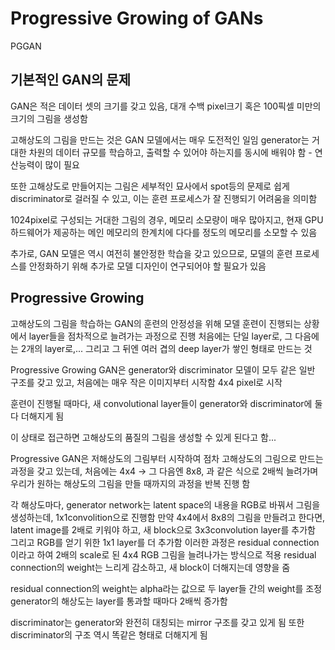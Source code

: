 # Progressive Growing of GANs
PGGAN

## 기본적인 GAN의 문제

GAN은 적은 데이터 셋의 크기를 갖고 있음, 대개 수백 pixel크기 혹은 100픽셀 미만의 크기의 그림을 생성함

고해상도의 그림을 만드는 것은 GAN 모델에서는 매우 도전적인 일임
generator는 거대한 차원의 데이터 규모를 학습하고, 출력할 수 있어야 하는지를 동시에 배워야 함 - 연산능력이 많이 필요

또한 고해상도로 만들어지는 그림은 세부적인 묘사에서 spot등의 문제로 쉽게 discriminator로 걸러질 수 있고, 이는 훈련 프로세스가 잘 진행되기 어려움을 의미함

1024pixel로 구성되는 거대한 그림의 경우, 메모리 소모량이 매우 많아지고, 현재 GPU 하드웨어가 제공하는 메인 메모리의 한계치에 다다를 정도의 메모리를 소모할 수 있음

추가로, GAN 모델은 역시 여전히 불안정한 학습을 갖고 있으므로, 모델의 훈련 프로세스를 안정화하기 위해 추가로 모델 디자인이 연구되어야 할 필요가 있음

## Progressive Growing
고해상도의 그림을 학습하는 GAN의 훈련의 안정성을 위해 모델 훈련이 진행되는 상황에서 layer들을 점차적으로 늘려가는 과정으로 진행
처음에는 단일 layer로, 그 다음에는 2개의 layer로,... 그리고 그 뒤엔 여러 겹의 deep layer가 쌓인 형태로 만드는 것

Progressive Growing GAN은 generator와 discriminator 모델이 모두 같은 일반 구조를 갖고 있고, 처음에는 매우 작은 이미지부터 시작함 4x4 pixel로 시작

훈련이 진행될 때마다, 새 convolutional layer들이 generator와 discriminator에 둘 다 더해지게 됨

이 상태로 접근하면 고해상도의 품질의 그림을 생성할 수 있게 된다고 함...

Progressive GAN은 저해상도의 그림부터 시작하여 점차 고해상도의 그림으로 만드는 과정을 갖고 있는데, 
처음에는 4x4 -> 그 다음엔 8x8, 과 같은 식으로 2배씩 늘려가며 우리가 원하는 해상도의 그림을 만들 때까지의 과정을 반복 진행 함

각 해상도마다, generator network는 latent space의 내용을 RGB로 바꿔서 그림을 생성하는데, 1x1convolition으로 진행함
만약 4x4에서 8x8의 그림을 만들려고 한다면, latent image를 2배로 키워야 하고, 새 block으로 3x3convolution layer를 추가함
그리고 RGB를 얻기 위한 1x1 layer를 더 추가함
이러한 과정은 residual connection이라고 하여 2배의 scale로 된 4x4 RGB 그림을 늘려나가는 방식으로 적용
residual connection의 weight는 느리게 감소하고, 새 block이 더해지는데 영향을 줌

residual connection의 weight는 alpha라는 값으로 두 layer들 간의 weight를 조정
generator의 해상도는 layer를 통과할 때마다 2배씩 증가함

discriminator는 generator와 완전히 대칭되는 mirror 구조를 갖고 있게 됨
또한 discriminator의 구조 역시 똑같은 형태로 더해지게 됨
